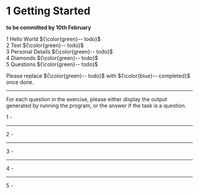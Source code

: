 # 1 Getting Started

**to be committed by 10th February**

1 Hello World        ${\color{green}-- todo}$\
2 Test               ${\color{green}-- todo}$\
3 Personal Details   ${\color{green}-- todo}$\
4 Diamonds           ${\color{green}-- todo}$\
5 Questions          ${\color{green}-- todo}$

Please replace ${\color{green}-- todo}$ with ${\color{blue}-- completed}$ once done.

---

For each question in the exercise, please either display the output generated by running the program, or the answer if the task is a question.

1 -

---

2 -

---

3 -

---

4 -

---

5 -


